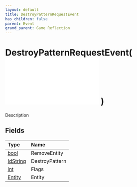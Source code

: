 ```yaml
---
layout: default
title: DestroyPatternRequestEvent
has_children: false
parent: Event
grand_parent: Game Reflection
---
```

# DestroyPatternRequestEvent( ![ EntityEventBase ](/game-reflection/events/entity_event_base.md) )
Description 

## Fields
| Type | Name |
|:-------------|:--------------|
| [bool](/game-reflection/components/bool.md) | RemoveEntity |
| [IdString](/game-reflection/components/id_string.md) | DestroyPattern |
| [int](/game-reflection/enums/int.md) | Flags |
| [Entity](/game-reflection/classes/entity.md) | Entity |
